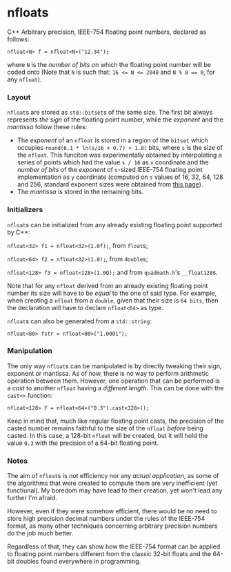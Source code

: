 # nfloats
C++ Arbitrary precision, IEEE-754 floating point numbers, declared as follows:

`nfloat<N> f = nfloat<N>("12.34");`

where `N` is the _number of bits_ on which the floating point number will be coded onto (Note that `N` is such that: `16 <= N <= 2048` and `N % 8 == 0`, for any `nfloat`).

### Layout

`nfloat`s are stored as `std::bitset`s of the same size. The first bit always represents _the sign_ of the floating point number, while the _exponent_ and the _mantissa_ follow these rules:
* The _exponent_ of an `nfloat` is stored in a region of the `bitset` which occupies `round(6.1 * ln(s/16 + 0.7) + 1.8)` bits, where `s` is the size of the `nfloat`. This funciton was experimentally obtained by interpolating a series of points which had the value `s / 16` as `x` coordinate and the _number of bits_ of the _exponent_ of `s`-sized IEEE-754 floating point implementation as `y` coordinate (computed on `s` values of 16, 32, 64, 128 and 256, standard exponent sizes were obtained from [this page](https://en.wikipedia.org/wiki/IEEE_754)).
* The _mantissa_ is stored in the remaining bits.

### Initializers

`nfloat`s can be initialized from any already existing floating point supported by C++:

`nfloat<32> f1 = nfloat<32>(1.0f);`, from `float`s;

`nfloat<64> f2 = nfloat<32>(1.0);`, from `double`s;

`nfloat<128> f3 = nfloat<128>(1.0Q);` and from `quadmath.h`'s `__float128`s.

Note that for any `nfloat` derived from an already existing floating point number its size will have to be _equal_ to the one of said type. For example, when creating a `nfloat` from a `double`, given that their size is `64 bits`, then the declaration will have to declare `nfloat<64>` as type.

`nfloat`s can also be generated from a `std::string`:

`nfloat<80> fstr = nfloat<80>("1.0001");`

### Manipulation

The only way `nfloat`s can be manipulated is by directly tweaking their sign, exponent or mantissa. As of now, there is no way to perform arithmetic operation between them. However, one operation that can be performed is a _cast_ to another `nfloat` having a _different length_. This can be done with the `cast<>` function:

`nfloat<128> F = nfloat<64>("0.3").cast<128>();`

Keep in mind that, much like regular floating point casts, the precision of the casted number remains faithful to the size of the `nfloat` _before_ being casted. In this case, a 128-bit `nfloat` will be created, but it will hold the value `0.3` with the precision of a 64-bit floating point.

### Notes

The aim of `nfloat`s is _not_ efficiency nor any _actual application_, as some of the algorithms that were created to compute them are very inefficient (yet functiunal). My boredom may have lead to their creation, yet won't lead any further I'm afraid.

However, even if they were somehow efficient, there would be no need to store high precision decimal numbers under the rules of the IEEE-754 format, as many other techniques concerning arbitrary precision numbers do the job much better.

Regardless of that, they can show how the IEEE-754 format can be applied to floating point numbers different from the classic 32-bit floats and the 64-bit doubles found everywhere in programming.
